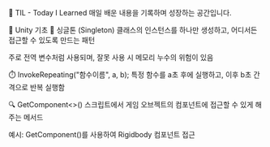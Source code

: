 📘 TIL - Today I Learned
매일 배운 내용을 기록하며 성장하는 공간입니다.

📌 Unity 기초
🔁 싱글톤 (Singleton)
클래스의 인스턴스를 하나만 생성하고, 어디서든 접근할 수 있도록 만드는 패턴

주로 전역 변수처럼 사용되며, 잘못 사용 시 메모리 누수의 위험이 있음

⏱️ InvokeRepeating("함수이름", a, b);
특정 함수를 a초 후에 실행하고, 이후 b초 간격으로 반복 실행함

🔍 GetComponent<>()
스크립트에서 게임 오브젝트의 컴포넌트에 접근할 수 있게 해주는 메서드

예시: GetComponent<Rigidbody>()를 사용하여 Rigidbody 컴포넌트 접근

